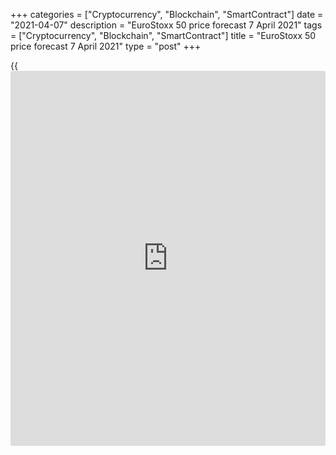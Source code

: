 +++
categories = ["Cryptocurrency", "Blockchain", "SmartContract"]
date = "2021-04-07"
description = "EuroStoxx 50 price forecast 7 April 2021"
tags = ["Cryptocurrency", "Blockchain", "SmartContract"]
title = "EuroStoxx 50 price forecast 7 April 2021"
type = "post"
+++

{{<iframe id="large-banner" src="https://www.bounty.group/#slide=3.0" width="100%" height="600" scrolling="no" style="border: 0px solid rgb(216, 221, 230); border-radius: 3px;">}}

2021-04-07

2021-04-07

Europe buys stocks. EuroStoxx 50 forecast as of 07.04.2021Dmitri
Demidenko

The last shall be the first. [EuroStoxx 50][1] was lagging behind the
[S&P 500][2] in 2020. But the markets grow on the expectations. If most
positive factors have already been priced in the American companies’
stocks, the European stocks are just beginning to go up. Let us discuss
the market outlook and make up a trading plan.

## Yearly [EuroStoxx 5][1] fundamental forecast

Slow and steady wins. Many of us want to go to the past to buy assets
whose value has increased by tens or even hundreds per cent. Although
the euro-area economy is recovering slower than the US, the European
equity market could outperform its competitors in 2021, allowing
[investor](https://www.fintechee.com/tutorial-for-forex-trading/investor-mode/)s to travel to the past. Like the [S&P 500][2] and other US
stock indexes were skyrocketing in 2020, the [EuroStoxx 50][1] could
soar this year.

In 2020, the tech stocks performed the best due to the pandemic and the
associated social isolation. In 2021, the situation has radically
changed. People are hungry for restaurants and travel, and huge savings
and the bond yields rally will support the banking. Consequently, the
[Dow Jones Index][3] performs better than the [Nasdaq Composite][4].
Nowadays, the most significant demand is for value and cyclical stocks,
whose high proportion in [EuroStoxx 50][1] allows JP Morgan Chase and
Amundi to claim that the European equity market will outperform the US
one in 2021.

The Central European Blue Chip Index primarily comprises the securities
issued by French and German companies and banks’ shares. Besides, the
ECB measures aimed at curbing the growth of European bond yields and
effective fiscal [policy](https://www.fintechee.com/policy/) suggest the [EuroStoxx 50][1] rally should
continue. The stock index has grown by 11.7% since the beginning of the
year, compared to 6.4% growth on the [FTSE-100][5], 8.3% rise on the
[Nikkei 225][6], 8.5%  -  on the [S&P 500][2], and 11% - on the
[DAX][7].

###



 _Source_ _: Trading Economics_

According to the IFM forecasts, the euro-area GDP will grow by 4.4% in
2021, while the US GDP will be 6.4% up. However, most of the financial
aid in Europe will be released this year, while a substantial part of
the US stimulus has already been worked out. Moreover, the EU
governments are not going to raise corporate taxes. According to Pierre
Wunsch, a member of the ECB Governing Council and Governor of the
National Bank of Belgium, there are automatic stabilizers in Europe,
missing in the United States, making the EU fiscal [policy](https://www.fintechee.com/policy/) more
effective.

The European Central Bank will continue its € 1.85-trillion emergency
bond-buying program until at least the end of March 2022 and will start
raising interest rates later than the Fed. Besides, the growth of
corporate profits for companies related to tourism, restaurant business,
and banking will allow [EuroStoxx 50][1] to continue growing.

With more than 44% of exports in the GDB, the euro area has a more
export-led economy than the USA, where the exports account for 20% of
the GDP. An increase in the global trade and growing US imports will
support the euro-area economy. Therefore [EuroStoxx 50][1] should be
souring in 2021, just as the [S&P 500][2] did in 2020. Slow and steady
wins. I recommend buying the [EuroStoxx 50][1] on the corrections,
betting on the price growth to 4180 and 4520 in six and twelve months.









## Price chart of SX5E in real time mode

The content of this article reflects the author’s opinion and does not
necessarily reflect the official position of LiteForex. The material
published on this page is provided for informational purposes only and
should not be considered as the provision of investment advice for the
purposes of Directive 2004/39/EC.

Rate this article:

{{value}}

( {{count}} {{title}} )

   1. my.liteforex.com/trading/chart?symbol=SX5E&returnUrl=true
   2. my.liteforex.com/trading/chart?symbol=SPX&returnUrl=true
   3. my.liteforex.com/trading/chart?symbol=YM&returnUrl=true
   4. my.liteforex.com/trading/chart?symbol=NQ&returnUrl=true
   5. my.liteforex.com/trading/chart?symbol=FTSE&returnUrl=true
   6. my.liteforex.com/trading/chart?symbol=NI225&returnUrl=true
   7. my.liteforex.com/trading/chart?symbol=FDAX&returnUrl=true